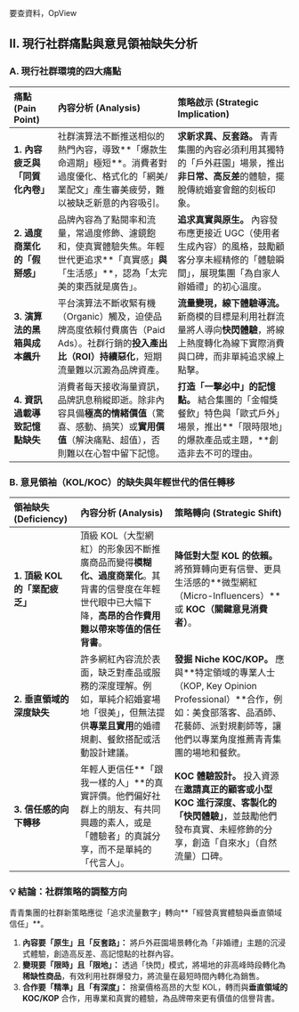 要查資料，OpView
## Ⅱ. 現行社群痛點與意見領袖缺失分析

### A. 現行社群環境的四大痛點

| 痛點 (Pain Point) | 內容分析 (Analysis) | 策略啟示 (Strategic Implication) |
| :--- | :--- | :--- |
| **1. 內容疲乏與「同質化內卷」** | 社群演算法不斷推送相似的熱門內容，導致**「爆款生命週期」極短**。消費者對過度優化、格式化的「網美/業配文」產生審美疲勞，難以被缺乏新意的內容吸引。 | **求新求異、反套路。** 青青集團的內容必須利用其獨特的「戶外莊園」場景，推出**非日常、高反差**的體驗，擺脫傳統婚宴會館的刻板印象。 |
| **2. 過度商業化的「假掰感」** | 品牌內容為了點閱率和流量，常過度修飾、濾鏡飽和，使真實體驗失焦。年輕世代更追求**「真實感」**與**「生活感」**，認為「太完美的東西就是廣告」。 | **追求真實與原生。** 內容發布應更接近 UGC（使用者生成內容）的風格，鼓勵顧客分享未經精修的「體驗瞬間」，展現集團「為自家人辦婚禮」的初心溫度。 |
| **3. 演算法的黑箱與成本飆升** | 平台演算法不斷收緊有機（Organic）觸及，迫使品牌高度依賴付費廣告（Paid Ads）。社群行銷的**投入產出比（ROI）持續惡化**，短期流量難以沉澱為品牌資產。 | **流量變現，線下體驗導流。** 新商模的目標是利用社群流量將人導向**快閃體驗**，將線上熱度轉化為線下實際消費與口碑，而非單純追求線上點擊。 |
| **4. 資訊過載導致記憶點缺失** | 消費者每天接收海量資訊，品牌訊息稍縱即逝。除非內容具備**極高的情緒價值**（驚喜、感動、搞笑）或**實用價值**（解決痛點、超值），否則難以在心智中留下記憶。 | **打造「一擊必中」的記憶點。** 結合集團的「金帽獎餐飲」特色與「歐式戶外」場景，推出**「限時限地」的爆款產品或主題，**創造非去不可的理由。 |

### B. 意見領袖（KOL/KOC）的缺失與年輕世代的信任轉移

| 領袖缺失 (Deficiency) | 內容分析 (Analysis) | 策略轉向 (Strategic Shift) |
| :--- | :--- | :--- |
| **1. 頂級 KOL 的「業配疲乏」** | 頂級 KOL（大型網紅）的形象因不斷推廣商品而變得**模糊化、過度商業化**。其背書的信譽度在年輕世代眼中已大幅下降，**高昂的合作費用難以帶來等值的信任背書**。 | **降低對大型 KOL 的依賴。** 將預算轉向更有信譽、更具生活感的**微型網紅（Micro-Influencers）**或 **KOC（關鍵意見消費者）**。 |
| **2. 垂直領域的深度缺失** | 許多網紅內容流於表面，缺乏對產品或服務的深度理解。例如，單純介紹婚宴場地「很美」，但無法提供**專業且實用**的婚禮規劃、餐飲搭配或活動設計建議。 | **發掘 Niche KOC/KOP。** 應與**特定領域的專業人士（KOP, Key Opinion Professional）**合作，例如：美食部落客、品酒師、花藝師、派對規劃師等，讓他們以專業角度推薦青青集團的場地和餐飲。 |
| **3. 信任感的向下轉移** | 年輕人更信任**「跟我一樣的人」**的真實評價。他們偏好社群上的朋友、有共同興趣的素人，或是「體驗者」的真誠分享，而不是單純的「代言人」。 | **KOC 體驗設計。** 投入資源在**邀請真正的顧客或小型 KOC 進行深度、客製化的「快閃體驗」**，並鼓勵他們發布真實、未經修飾的分享，創造「自來水」（自然流量）口碑。 |

### :bulb: 結論：社群策略的調整方向

青青集團的社群新策略應從「追求流量數字」轉向**「經營真實體驗與垂直領域信任」**。

1.  **內容要「原生」且「反套路」：** 將戶外莊園場景轉化為「非婚禮」主題的沉浸式體驗，創造高反差、高記憶點的社群內容。
2.  **變現要「限時」且「限地」：** 透過「快閃」模式，將場地的非高峰時段轉化為**稀缺性商品**，有效利用社群爆發力，將流量在最短時間內轉化為銷售。
3.  **合作要「精準」且「有深度」：** 捨棄價格高昂的大型 KOL，轉而與**垂直領域的 KOC/KOP** 合作，用專業和真實的體驗，為品牌帶來更有價值的信譽背書。
